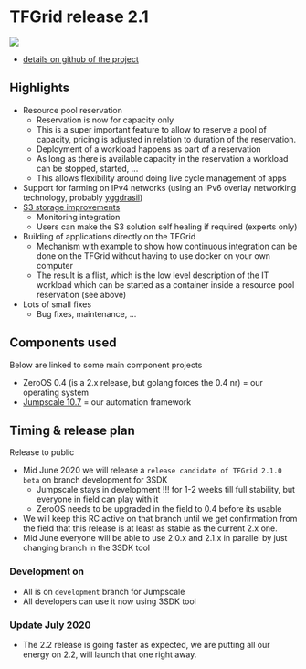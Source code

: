 # TFGrid release 2.1

![](./img/roadmap.png)

- [details on github of the project](https://github.com/orgs/threefoldtech/projects/93)

## Highlights

- Resource pool reservation
    - Reservation is now for capacity only
    - This is a super important feature to allow to reserve a pool of capacity, pricing is adjusted in relation to duration of the reservation.
    - Deployment of a workload happens as part of a reservation
    - As long as there is available capacity in the reservation a workload can be stopped, started, ...
    - This allows flexibility around doing live cycle management of apps
- Support for farming on IPv4 networks (using an IPv6 overlay networking technology, probably [yggdrasil](https://yggdrasil-network.github.io/))
- [S3 storage improvements](https://github.com/threefoldtech/home/issues/720)
    - Monitoring integration
    - Users can make the S3 solution self healing if required (experts only)
- Building of applications directly on the TFGrid
    - Mechanism with example to show how continuous integration can be done on the TFGrid without having to use docker on your own computer
    - The result is a flist, which is the low level description of the IT workload which can be started as a container inside a resource pool reservation (see above)
- Lots of small fixes
    - Bug fixes, maintenance, ...


## Components used

Below are linked to some main component projects

- ZeroOS 0.4 (is a 2.x release, but golang forces the 0.4 nr) = our operating system
- [Jumpscale 10.7](https://github.com/orgs/threefoldtech/projects/91) = our automation framework

## Timing & release plan

Release to public

- Mid June 2020 we will release a ```release candidate of TFGrid 2.1.0 beta``` on branch development for 3SDK
    - Jumpscale stays in development !!! for 1-2 weeks till full stability, but everyone in field can play with it
    - ZeroOS needs to be upgraded in the field to 0.4 before its usable
- We will keep this RC active on that branch until we get confirmation from the field that this release is at least as stable as the current 2.x one.
- Mid June everyone will be able to use 2.0.x and 2.1.x in parallel by just changing branch in the 3SDK tool

### Development on 

- All is on ```development``` branch for Jumpscale
- All developers can use it now using 3SDK tool

### Update July 2020

- The 2.2 release is going faster as expected, we are putting all our energy on 2.2, will launch that one right away.
